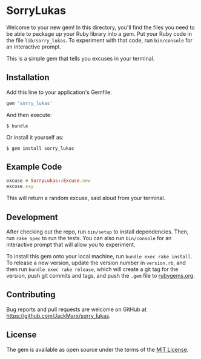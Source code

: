 # SorryLukas

Welcome to your new gem! In this directory, you'll find the files you need to be able to package up your Ruby library into a gem. Put your Ruby code in the file `lib/sorry_lukas`. To experiment with that code, run `bin/console` for an interactive prompt.

This is a simple gem that tells you excuses in your terminal.

## Installation

Add this line to your application's Gemfile:

```ruby
gem 'sorry_lukas'
```

And then execute:

    $ bundle

Or install it yourself as:

    $ gem install sorry_lukas

## Example Code

```ruby
excuse = SorryLukas::Excuse.new
excuse.say
```

This will return a random excuse, said aloud from your terminal.

## Development

After checking out the repo, run `bin/setup` to install dependencies. Then, run `rake spec` to run the tests. You can also run `bin/console` for an interactive prompt that will allow you to experiment.

To install this gem onto your local machine, run `bundle exec rake install`. To release a new version, update the version number in `version.rb`, and then run `bundle exec rake release`, which will create a git tag for the version, push git commits and tags, and push the `.gem` file to [rubygems.org](https://rubygems.org).

## Contributing

Bug reports and pull requests are welcome on GitHub at https://github.com/JackMarx/sorry_lukas.


## License

The gem is available as open source under the terms of the [MIT License](http://opensource.org/licenses/MIT).

